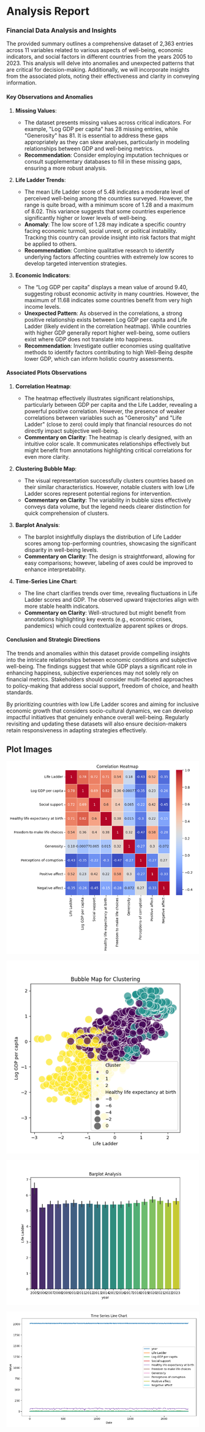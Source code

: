 # Analysis Report

### Financial Data Analysis and Insights

The provided summary outlines a comprehensive dataset of 2,363 entries across 11 variables related to various aspects of well-being, economic indicators, and social factors in different countries from the years 2005 to 2023. This analysis will delve into anomalies and unexpected patterns that are critical for decision-making. Additionally, we will incorporate insights from the associated plots, noting their effectiveness and clarity in conveying information.

#### Key Observations and Anomalies

1. **Missing Values**:
   - The dataset presents missing values across critical indicators. For example, "Log GDP per capita" has 28 missing entries, while "Generosity" has 81. It is essential to address these gaps appropriately as they can skew analyses, particularly in modeling relationships between GDP and well-being metrics.
   - **Recommendation**: Consider employing imputation techniques or consult supplementary databases to fill in these missing gaps, ensuring a more robust analysis.

2. **Life Ladder Trends**:
   - The mean Life Ladder score of 5.48 indicates a moderate level of perceived well-being among the countries surveyed. However, the range is quite broad, with a minimum score of 1.28 and a maximum of 8.02. This variance suggests that some countries experience significantly higher or lower levels of well-being.
   - **Anomaly**: The low score of 1.28 may indicate a specific country facing economic turmoil, social unrest, or political instability. Tracking this country can provide insight into risk factors that might be applied to others.
   - **Recommendation**: Combine qualitative research to identify underlying factors affecting countries with extremely low scores to develop targeted intervention strategies.

3. **Economic Indicators**:
   - The “Log GDP per capita” displays a mean value of around 9.40, suggesting robust economic activity in many countries. However, the maximum of 11.68 indicates some countries benefit from very high income levels.
   - **Unexpected Pattern**: As observed in the correlations, a strong positive relationship exists between Log GDP per capita and Life Ladder (likely evident in the correlation heatmap). While countries with higher GDP generally report higher well-being, some outliers exist where GDP does not translate into happiness.
   - **Recommendation**: Investigate outlier economies using qualitative methods to identify factors contributing to high Well-Being despite lower GDP, which can inform holistic country assessments.

#### Associated Plots Observations

1. **Correlation Heatmap**:
   - The heatmap effectively illustrates significant relationships, particularly between GDP per capita and the Life Ladder, revealing a powerful positive correlation. However, the presence of weaker correlations between variables such as "Generosity" and "Life Ladder" (close to zero) could imply that financial resources do not directly impact subjective well-being.
   - **Commentary on Clarity**: The heatmap is clearly designed, with an intuitive color scale. It communicates relationships effectively but might benefit from annotations highlighting critical correlations for even more clarity.

2. **Clustering Bubble Map**:
   - The visual representation successfully clusters countries based on their similar characteristics. However, notable clusters with low Life Ladder scores represent potential regions for intervention.
   - **Commentary on Clarity**: The variability in bubble sizes effectively conveys data volume, but the legend needs clearer distinction for quick comprehension of clusters. 

3. **Barplot Analysis**:
   - The barplot insightfully displays the distribution of Life Ladder scores among top-performing countries, showcasing the significant disparity in well-being levels.
   - **Commentary on Clarity**: The design is straightforward, allowing for easy comparisons; however, labeling of axes could be improved to enhance interpretability.

4. **Time-Series Line Chart**:
   - The line chart clarifies trends over time, revealing fluctuations in Life Ladder scores and GDP. The observed upward trajectories align with more stable health indicators.
   - **Commentary on Clarity**: Well-structured but might benefit from annotations highlighting key events (e.g., economic crises, pandemics) which could contextualize apparent spikes or drops.

#### Conclusion and Strategic Directions

The trends and anomalies within this dataset provide compelling insights into the intricate relationships between economic conditions and subjective well-being. The findings suggest that while GDP plays a significant role in enhancing happiness, subjective experiences may not solely rely on financial metrics. Stakeholders should consider multi-faceted approaches to policy-making that address social support, freedom of choice, and health standards.

By prioritizing countries with low Life Ladder scores and aiming for inclusive economic growth that considers socio-cultural dynamics, we can develop impactful initiatives that genuinely enhance overall well-being. Regularly revisiting and updating these datasets will also ensure decision-makers retain responsiveness in adapting strategies effectively.

## Plot Images

![Plot Image](correlation_heatmap.png)

![Plot Image](clustering_bubble_map.png)

![Plot Image](barplot_analysis.png)

![Plot Image](time_series_line_chart.png)


